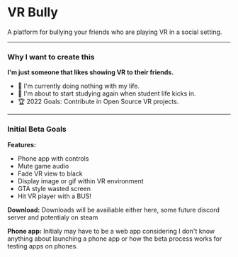 # VR Bully
A platform for bullying your friends who are playing VR in a social setting.

___

### Why I want to create this
**I'm just someone that likes showing VR to their friends.**
- 🌿 I'm currently doing nothing with my life.
- 💯 I'm about to start studying again when student life kicks in.
- 🏆 2022 Goals: Contribute in Open Source VR projects.

___

### Initial Beta Goals

**Features:**
- Phone app with controls
- Mute game audio
- Fade VR view to black
- Display image or gif within VR environment
- GTA style wasted screen
- Hit VR player with a BUS!

**Download:**
Downloads will be availiable either here, some future discord server and potentialy on steam

**Phone app:**
Initialy may have to be a web app considering I don't know anything about launching a phone app or how the beta process works for testing apps on phones.
